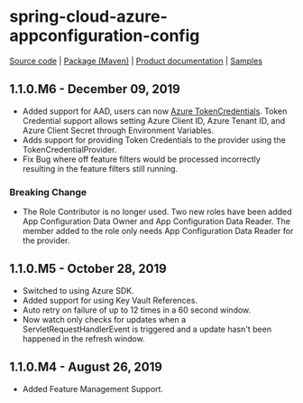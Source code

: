 # spring-cloud-azure-appconfiguration-config

[Source code][source_code] | [Package (Maven)][package] | [Product documentation][docs] | [Samples][samples]

## 1.1.0.M6 - December 09, 2019

* Added support for AAD, users can now [Azure TokenCredentials][token_credentials]. Token Credential support allows setting Azure Client ID, Azure Tenant ID, and Azure Client Secret through Environment Variables.
* Adds support for providing Token Credentials to the provider using the TokenCredentialProvider.
* Fix Bug where off feature filters would be processed incorrectly resulting in the feature filters still running.

### Breaking Change

* The Role Contributor is no longer used. Two new roles have been added App Configuration Data Owner and App Configuration Data Reader. The member added to the role only needs App Configuration Data Reader for the provider.

## 1.1.0.M5 - October 28, 2019

* Switched to using Azure SDK.
* Added support for using Key Vault References.
* Auto retry on failure of up to 12 times in a 60 second window.
* Now watch only checks for updates when a ServletRequestHandlerEvent is triggered and a update hasn't been happened in the refresh window.

## 1.1.0.M4 - August 26, 2019

* Added Feature Management Support.

<!-- LINKS -->
[docs]: https://docs.microsoft.com/azure/azure-app-configuration/quickstart-java-spring-app
[package]: https://mvnrepository.com/artifact/com.microsoft.azure/spring-cloud-azure-appconfiguration-config
[samples]: https://github.com/microsoft/spring-cloud-azure/tree/master/spring-cloud-azure-samples
[source_code]: https://github.com/microsoft/spring-cloud-azure/tree/master/spring-cloud-azure-appconfiguration-config
[token_credentials]: https://github.com/Azure/azure-sdk-for-java/blob/master/sdk/identity/azure-identity/README.md
